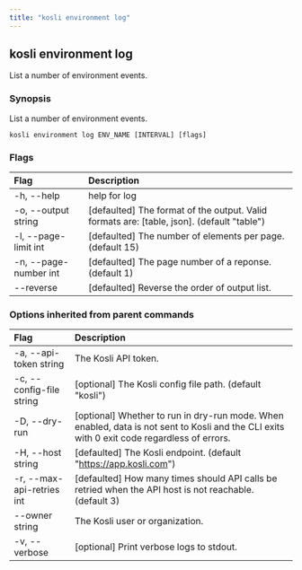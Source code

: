 ```yaml
---
title: "kosli environment log"
---
```


## kosli environment log

List a number of environment events.

### Synopsis

List a number of environment events.

```shell
kosli environment log ENV_NAME [INTERVAL] [flags]
```

### Flags
| Flag | Description |
| :--- | :--- |
|    -h, --help  |  help for log  |
|    -o, --output string  |  [defaulted] The format of the output. Valid formats are: [table, json]. (default "table")  |
|    -l, --page-limit int  |  [defaulted] The number of elements per page. (default 15)  |
|    -n, --page-number int  |  [defaulted] The page number of a reponse. (default 1)  |
|        --reverse  |  [defaulted] Reverse the order of output list.  |


### Options inherited from parent commands
| Flag | Description |
| :--- | :--- |
|    -a, --api-token string  |  The Kosli API token.  |
|    -c, --config-file string  |  [optional] The Kosli config file path. (default "kosli")  |
|    -D, --dry-run  |  [optional] Whether to run in dry-run mode. When enabled, data is not sent to Kosli and the CLI exits with 0 exit code regardless of errors.  |
|    -H, --host string  |  [defaulted] The Kosli endpoint. (default "https://app.kosli.com")  |
|    -r, --max-api-retries int  |  [defaulted] How many times should API calls be retried when the API host is not reachable. (default 3)  |
|        --owner string  |  The Kosli user or organization.  |
|    -v, --verbose  |  [optional] Print verbose logs to stdout.  |


